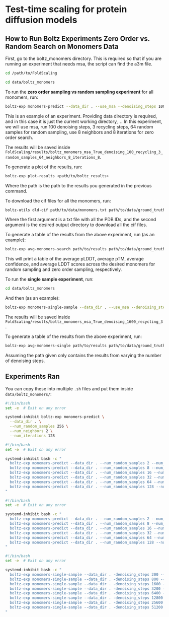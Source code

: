 # Test-time scaling for protein diffusion models

## How to Run Boltz Experiments Zero Order vs. Random Search on Monomers Data

First, go to the boltz_monomers directory. This is required so that if you are running an experiment that needs msa, the script can find the a3m file.

```bash
cd /path/to/FoldScaling
```

```bash
cd data/boltz_monomers
```

To run the **zero order sampling vs random sampling experiment** for all monomers, run:
```bash
boltz-exp monomers-predict --data_dir . --use_msa --denoising_steps 100 --recycling_steps 3 --num_random_samples 64 --num_neighbors 8 --num_iterations 8
```

This is an example of an experiment. Providing data directory is required, and in this case it is just the current working directory, `.`. In this experiment, we will use msa, run 100 denoising steps, 3 recycling steps, 64 random samples for random sampling, use 8 neighbors and 8 iterations for zero order search.

The results will be saved inside `FoldScaling/results/boltz_monomers_msa_True_denoising_100_recycling_3_random_samples_64_neighbors_8_iterations_8`.

To generate a plot of the results, run:
```bash
boltz-exp plot-results <path/to/boltz_results>
```
Where the path is the path to the results you generated in the previous command.

To download the cif files for all the monomers, run:
```bash
boltz-utils dld-cif path/to/data/monomers.txt path/to/data/ground_truth_cif/
```
Where the first argument is a txt file with all the PDB IDs, and the second argument is the desired output directory to download all the cif files.

To generate a table of the results from the above experiment, run (as an example):
```bash
boltz-exp avg-monomers-search path/to/results path/to/data/ground_truth_cif
```
This will print a table of the average pLDDT, average pTM, average confidence, and average LDDT scores across the desired monomers for random sampling and zero order sampling, respectively.

To run the **single sample experiment**, run:
```bash
cd data/boltz_monomers
```

And then (as an example):
```bash
boltz-exp monomers-single-sample --data_dir . --use_msa --denoising_steps 1600 --recycling_steps 3
```
The results will be saved inside `FoldScaling/results/boltz_monomers_msa_True_denoising_1600_recycling_3`.

To generate a table of the results from the above experiment, run:
```bash
boltz-exp avg-monomers-single path/to/results path/to/data/ground_truth_cif
```
Assuming the path given only contains the results from varying the number of denoising steps.


## Experiments Ran

You can copy these into multiple `.sh` files and put them inside `data/boltz_monomers/`:
```bash
#!/bin/bash
set -e  # Exit on any error

systemd-inhibit boltz-exp monomers-predict \
  --data_dir . \
  --num_random_samples 256 \
  --num_neighbors 2 \
  --num_iterations 128
```

```bash
#!/bin/bash
set -e  # Exit on any error

systemd-inhibit bash -c "
  boltz-exp monomers-predict --data_dir . --num_random_samples 2 --num_neighbors 2 --num_iterations 1 --verifier pddlt --num_monomers 25 &&
  boltz-exp monomers-predict --data_dir . --num_random_samples 8 --num_neighbors 2 --num_iterations 4 --verifier pddlt --num_monomers 25 &&
  boltz-exp monomers-predict --data_dir . --num_random_samples 16 --num_neighbors 2 --num_iterations 8 --verifier pddlt --num_monomers 25 &&
  boltz-exp monomers-predict --data_dir . --num_random_samples 32 --num_neighbors 2 --num_iterations 16 --verifier pddlt --num_monomers 25 &&
  boltz-exp monomers-predict --data_dir . --num_random_samples 64 --num_neighbors 2 --num_iterations 32 --verifier pddlt --num_monomers 25 &&
  boltz-exp monomers-predict --data_dir . --num_random_samples 128 --num_neighbors 2 --num_iterations 64 --verifier pddlt --num_monomers 25
"
```

```bash
#!/bin/bash
set -e  # Exit on any error

systemd-inhibit bash -c "
  boltz-exp monomers-predict --data_dir . --num_random_samples 2 --num_neighbors 2 --num_iterations 1 --verifier lddt --num_monomers 25 &&
  boltz-exp monomers-predict --data_dir . --num_random_samples 8 --num_neighbors 2 --num_iterations 4 --verifier lddt --num_monomers 25 &&
  boltz-exp monomers-predict --data_dir . --num_random_samples 16 --num_neighbors 2 --num_iterations 8 --verifier lddt --num_monomers 25 &&
  boltz-exp monomers-predict --data_dir . --num_random_samples 32 --num_neighbors 2 --num_iterations 16 --verifier lddt --num_monomers 25 &&
  boltz-exp monomers-predict --data_dir . --num_random_samples 64 --num_neighbors 2 --num_iterations 32 --verifier lddt --num_monomers 25 &&
  boltz-exp monomers-predict --data_dir . --num_random_samples 128 --num_neighbors 2 --num_iterations 64 --verifier lddt --num_monomers 25
"
```

```bash
#!/bin/bash
set -e  # Exit on any error

systemd-inhibit bash -c "
  boltz-exp monomers-single-sample --data_dir . -denoising_steps 200 --verifier lddt --num_monomers 25 &&
  boltz-exp monomers-single-sample --data_dir . -denoising_steps 800 --verifier lddt --num_monomers 25 &&
  boltz-exp monomers-single-sample --data_dir . -denoising_steps 1600 --verifier lddt --num_monomers 25 &&
  boltz-exp monomers-single-sample --data_dir . -denoising_steps 3200 --verifier lddt --num_monomers 25 &&
  boltz-exp monomers-single-sample --data_dir . -denoising_steps 6400 --verifier lddt --num_monomers 25 &&
  boltz-exp monomers-single-sample --data_dir . -denoising_steps 12800 --verifier lddt --num_monomers 25 &&
  boltz-exp monomers-single-sample --data_dir . -denoising_steps 25600 --verifier lddt --num_monomers 25 &&
  boltz-exp monomers-single-sample --data_dir . -denoising_steps 51200 --verifier lddt --num_monomers 25 &&
"
```